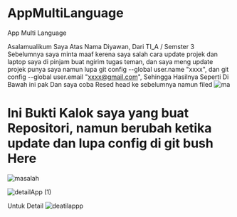 # AppMultiLanguage
App Multi Language
 
 Asalamualikum
 Saya Atas Nama Diyawan, Dari TI_A / Semster 3
 Sebelumnya saya minta maaf kerena saya salah cara update projek
 dan laptop saya di pinjam buat ngirim  tugas teman, dan saya meng update projek punya saya namun lupa git config --global user.name "xxxx", dan git config --global user.email "xxxx@gmail.com", Sehingga Hasilnya Seperti Di  Bawah ini pak
 Dan saya coba Resed head ke sebelumnya namun filed
 ![ma](https://user-images.githubusercontent.com/95010003/149465751-056354a8-2f75-4113-a310-ad577f543c1a.PNG)
 
# Ini Bukti Kalok saya yang buat Repositori, namun berubah ketika update dan lupa config di git bush Here
![masalah](https://user-images.githubusercontent.com/95010003/149465802-aa9c0fa8-f884-48e0-a232-25d630d4ef54.PNG)

![detailApp (1)](https://user-images.githubusercontent.com/95010003/149442380-9843dfa6-eaf8-41cc-aceb-7b5a7de9209d.gif)

Untuk Detail
![deatilappp](https://user-images.githubusercontent.com/95010003/149442390-a6927f87-b1d3-460d-b04f-3171c179fc74.gif)

